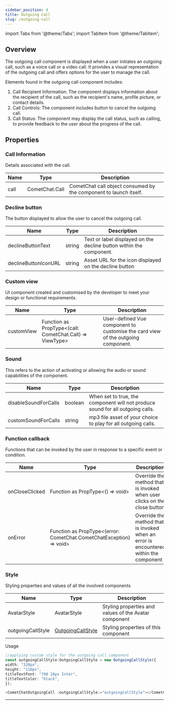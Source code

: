 ```yaml
---
sidebar_position: 4
title: Outgoing Call
slug: /outgoing-call
---
```


import Tabs from '@theme/Tabs';
import TabItem from '@theme/TabItem';

## Overview

The outgoing call component is displayed when a user initiates an outgoing call, such as a voice call or a video call. It provides a visual representation of the outgoing call and offers options for the user to manage the call.

Elements found in the outgoing call component includes:

1. Call Recipient Information: The component displays information about the recipient of the call, such as the recipient's name, profile picture, or contact details.
2. Call Controls: The component includes button to cancel the outgoing call.
3. Call Status: The component may display the call status, such as calling, to provide feedback to the user about the progress of the call.

## Properties

### Call Information

Details associated with the call.

| Name | Type           | Description                                                       |
| ---- | -------------- | ----------------------------------------------------------------- |
| call | CometChat.Call | CometChat call object consumed by the component to launch itself. |

### Decline button

The button displayed to allow the user to cancel the outgoing call.

| Name                 | Type   | Description                                                         |
| -------------------- | ------ | ------------------------------------------------------------------- |
| declineButtonText    | string | Text or label displayed on the decline button within the component. |
| declineButtonIconURL | string | Asset URL for the icon displayed on the decline button              |

### Custom view

UI component created and customised by the developer to meet your design or functional requirements.

| Name       | Type                                                     | Description                                                                      |
| ---------- | -------------------------------------------------------- | -------------------------------------------------------------------------------- |
| customView | Function as PropType\<(call: CometChat.Call) => ViewType> | User-defined Vue component to customise the card view of the outgoing component. |

### Sound

This refers to the action of activating or allowing the audio or sound capabilities of the component.

| Name                 | Type    | Description                                                                    |
| -------------------- | ------- | ------------------------------------------------------------------------------ |
| disableSoundForCalls | boolean | When set to true, the component will not produce sound for all outgoing calls. |
| customSoundForCalls  | string  | mp3 file asset of your choice to play for all outgoing calls.                  |

### Function callback

Functions that can be invoked by the user in response to a specific event or condition.

| Name           | Type                                                                | Description                                                                           |
| -------------- | ------------------------------------------------------------------- | ------------------------------------------------------------------------------------- |
| onCloseClicked | Function as PropType\<() => void>                                    | Override the method that is invoked when user clicks on the close button              |
| onError        | Function as PropType\<(error: CometChat.CometChatException) => void> | Override the method that is invoked when an error is encountered within the component |

### Style

Styling properties and values of all the involved components

| Name              | Type                                               | Description                                           |
| ----------------- | -------------------------------------------------- | ----------------------------------------------------- |
| AvatarStyle       | AvatarStyle                                        | Styling properties and values of the Avatar component |
| outgoingCallStyle | [OutgoingCallStyle](/web-shared/outgoingcallstyle) | Styling properties of this component                  |

Usage

<Tabs>
<TabItem value="js" label="Vue">

```typescript
//applying custom style for the outgoing call component
const outgoingCallStyle:OutgoingCallStyle = new OutgoingCallStyle({
width: "320px",
height: "110px",
titleTextFont: "700 28px Inter",
titleTextColor: "black",
});

<CometChatOutgoingCall :outgoingCallStyle:="outgoingCallStyle"></CometChatOutgoingCall>
```

</TabItem>
</Tabs>

---
